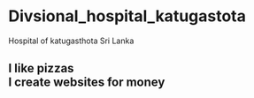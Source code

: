 # Divsional_hospital_katugastota
Hospital of katugasthota Sri Lanka
<h2>I like pizzas<br>I create websites for money</h2>
